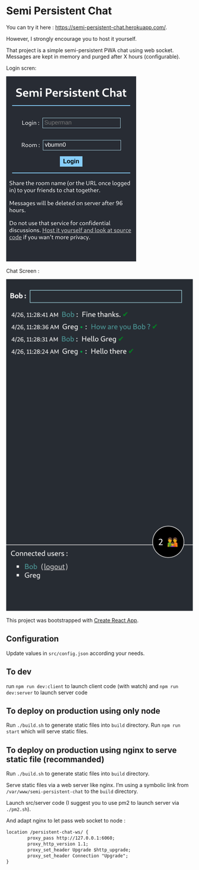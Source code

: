 # Semi Persistent Chat

You can try it here : https://semi-persistent-chat.herokuapp.com/.

However, I strongly encourage you to host it yourself.

That project is a simple semi-persistent PWA chat using web socket.
Messages are kept in memory and purged after X hours (configurable).

Login scren:

![Screenshot of login screen](./semi-persistent-chat-login.png 'Login screen')

Chat Screen :

![Screenshot of a chat](./semi-persistent-chat.png 'Chat')

This project was bootstrapped with [Create React App](https://github.com/facebook/create-react-app).

## Configuration

Update values in `src/config.json` according your needs.

## To dev

run `npm run dev:client` to launch client code (with watch) and `npm run dev:server` to launch server code

## To deploy on production using only node

Run `./build.sh` to generate static files into `build` directory.
Run `npm run start` which will serve static files.

## To deploy on production using nginx to serve static file (recommanded)

Run `./build.sh` to generate static files into `build` directory.

Serve static files via a web server like nginx.
I’m using a symbolic link from `/var/www/semi-persistent-chat` to the `build` directory.

Launch src/server code (I suggest you to use pm2 to launch server via `./pm2.sh`).

And adapt nginx to let pass web socket to node :

```
location /persistent-chat-ws/ {
        proxy_pass http://127.0.0.1:6060;
        proxy_http_version 1.1;
        proxy_set_header Upgrade $http_upgrade;
        proxy_set_header Connection "Upgrade";
}
```
